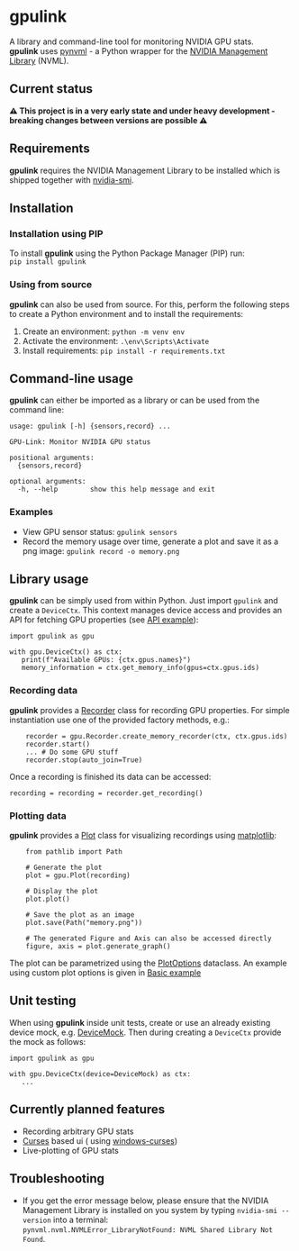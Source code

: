 # gpulink

A library and command-line tool for monitoring NVIDIA GPU stats.  
**gpulink** uses [pynvml](https://github.com/gpuopenanalytics/pynvml) - a Python wrapper for
the [NVIDIA Management Library](https://developer.nvidia.com/nvidia-management-library-nvml) (NVML).

## Current status

**⚠ This project is in a very early state and under heavy development - breaking changes between versions are possible
⚠**

## Requirements

**gpulink** requires the NVIDIA Management Library to be installed which is shipped together
with [nvidia-smi](https://developer.nvidia.com/nvidia-system-management-interface).

## Installation

### Installation using PIP

To install **gpulink** using the Python Package Manager (PIP) run:  
```pip install gpulink```

### Using from source

**gpulink** can also be used from source. For this, perform the following steps to create a Python environment and to
install the requirements:

1. Create an environment: `python -m venv env`
2. Activate the environment: `.\env\Scripts\Activate`
3. Install requirements: `pip install -r requirements.txt`

## Command-line usage

**gpulink** can either be imported as a library or can be used from the command line:

```
usage: gpulink [-h] {sensors,record} ...

GPU-Link: Monitor NVIDIA GPU status

positional arguments:
  {sensors,record}

optional arguments:
  -h, --help        show this help message and exit
```

### Examples

- View GPU sensor status: `gpulink sensors`
- Record the memory usage over time, generate a plot and save it as a png image: `gpulink record -o memory.png`

## Library usage

**gpulink** can be simply used from within Python. Just import `gpulink` and create a `DeviceCtx`. This context manages
device access and provides an API for fetching GPU properties
(see [API example](https://github.com/PhilipKlaus/gpu-link/blob/main/example/example_api.py)):

```
import gpulink as gpu

with gpu.DeviceCtx() as ctx:
   print(f"Available GPUs: {ctx.gpus.names}")
   memory_information = ctx.get_memory_info(gpus=ctx.gpus.ids)
```

### Recording data

**gpulink** provides a [Recorder](https://github.com/PhilipKlaus/gpu-link/blob/main/gpulink/recording/recorder.py) class
for recording GPU properties. For simple instantiation use one of the provided factory methods, e.g.:

```
    recorder = gpu.Recorder.create_memory_recorder(ctx, ctx.gpus.ids)
    recorder.start()
    ... # Do some GPU stuff
    recorder.stop(auto_join=True)
```

Once a recording is finished its data can be accessed:

```
recording = recording = recorder.get_recording()
```

### Plotting data

**gpulink** provides a [Plot](https://github.com/PhilipKlaus/gpu-link/blob/main/gpulink/plotting/plot.py) class for
visualizing recordings using [matplotlib](https://matplotlib.org/):

```
    from pathlib import Path
    
    # Generate the plot
    plot = gpu.Plot(recording)
    
    # Display the plot
    plot.plot()
    
    # Save the plot as an image
    plot.save(Path("memory.png"))
    
    # The generated Figure and Axis can also be accessed directly
    figure, axis = plot.generate_graph()
```

The plot can be parametrized using
the [PlotOptions](https://github.com/PhilipKlaus/gpu-link/blob/main/gpulink/plotting/plot_options.py) dataclass. An
example using custom plot options is given
in [Basic example](https://github.com/PhilipKlaus/gpu-link/blob/main/example/example_basic.py)

## Unit testing

When using **gpulink** inside unit tests, create or use an already existing device mock,
e.g. [DeviceMock](https://github.com/PhilipKlaus/gpu-link/blob/main/gpulink/tests/device_mock.py). Then during creating
a `DeviceCtx` provide the mock as follows:

```
import gpulink as gpu

with gpu.DeviceCtx(device=DeviceMock) as ctx:
   ...
```

## Currently planned features

- Recording arbitrary GPU stats
- [Curses](https://docs.python.org/3/howto/curses.html) based ui (
  using [windows-curses](https://pypi.org/project/windows-curses/))
- Live-plotting of GPU stats

## Troubleshooting

- If you get the error message below, please ensure that the NVIDIA Management Library is installed on you system by
  typing `nvidia-smi --version` into a terminal:  
  ```pynvml.nvml.NVMLError_LibraryNotFound: NVML Shared Library Not Found```.  
